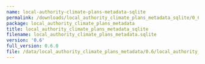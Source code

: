 ```yaml
---
name: local-authority-climate-plans-metadata-sqlite
permalink: /downloads/local_authority_climate_plans_metadata_sqlite/0_6
package: local_authority_climate_plans_metadata
title: local_authority_climate_plans_metadata_sqlite
filename: local_authority_climate_plans_metadata.sqlite
version: '0.6'
full_version: 0.6.0
file: /data/local_authority_climate_plans_metadata/0.6/local_authority_climate_plans_metadata.sqlite
---
```

